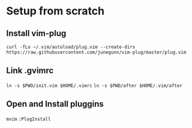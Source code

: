 # Setup from scratch

## Install vim-plug
`curl -fLo ~/.vim/autoload/plug.vim --create-dirs https://raw.githubusercontent.com/junegunn/vim-plug/master/plug.vim`

## Link .gvimrc
`ln -s $PWD/init.vim $HOME/.vimrc`
`ln -s $PWD/after $HOME/.vim/after`

## Open and Install pluggins
`mvim`
`:PlugInstall`

